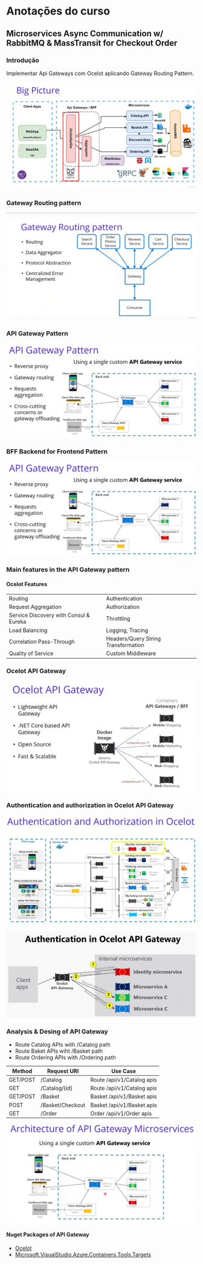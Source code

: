 # Anotações do curso

## Microservices Async Communication w/ RabbitMQ & MassTransit for Checkout Order

### Introdução

Implementar Api Gateways com Ocelot aplicando Gateway Routing Pattern.

![Big Picture](images/big-picture.png)

### Gateway Routing pattern

![Gateway Routing Pattern](images/gateway-routing-pattern.png)

### API Gateway Pattern

![API Gateway Pattern](images/api-gateway-pattern.png)  

### BFF Backend for Frontend Pattern

![Using multiple API Gateways / BFF](images/api-gateway-pattern.png)

### Main features in the API Gateway pattern

#### Ocelot Features

|                                        |                                     |
|----------------------------------------|-------------------------------------|
| Routing                                | Authentication                      |
| Request Aggregation                    | Authorization                       |
| Service Discovery with Consul & Eureka | Throttling                          |
| Load Balancing                         | Logging, Tracing                    |
| Correlation Pass-Through               | Headers/Query String Transformation |
| Quality of Service                     | Custom Middleware                   |

### Ocelot API Gateway

![Ocelot API Gateway](images/ocelot-api-gateway.png)

### Authentication and authorization in Ocelot API Gateway

![Authentication and Authorization in Ocelot](images/authentication-and-authorization-in-ocelot.png)

![Authentication in Ocelot API Gateway](images/authentication-in-ocelot-api-gateway.png)

### Analysis & Desing of API Gateway

- Route Catalog APIs with /Catalog path
- Route Baket APIs wiht /Basket path
- Route Ordering APIs with /Ordering path

| Method   | Request URI      | Use Case                     |
|----------|------------------|------------------------------|
| GET/POST | /Catalog         | Route   /api/v1/Catalog apis |
| GET      | /Catalog/{id}    | Route   /api/v1/Catalog apis |
| GET/POST | /Basket          | Basket  /api/v1/Basket apis  |
| POST     | /Basket/Checkout | Basket  /api/v1/Basket apis  |
| GET      | /Order           | Order   /api/v1/Order apis   |

![Architecture of API Gateway Microservices](images/architecture-of-api-gateway-microservices.png)

#### Nuget Packages of API Gateway

- [Ocelot](https://www.nuget.org/packages/Ocelot/)
- [Microsoft.VisualStudio.Azure.Containers.Tools.Targets](https://www.nuget.org/packages/Microsoft.VisualStudio.Azure.Containers.Tools.Targets)

